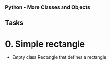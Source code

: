 ### Python - More Classes and Objects
## Tasks
# 0. Simple rectangle
- Empty class Rectangle that defines a rectangle